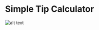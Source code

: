 # Simple Tip Calculator

![alt text](http://i.imgur.com/J0ZWhHV.png "http://i.imgur.com/J0ZWhHV.png")
